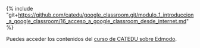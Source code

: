 {% include "git+https://github.com/catedu/google_classroom.git/modulo_1_introduccion_a_google_classroom/16_acceso_a_google_classroom_desde_internet.md" %}

Puedes acceder los contenidos del [curso de CATEDU sobre Edmodo](https://catedu.github.io/google-classroom-2018/).